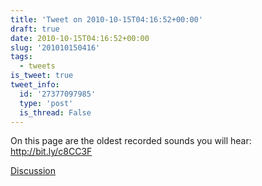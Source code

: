 ```yaml
---
title: 'Tweet on 2010-10-15T04:16:52+00:00'
draft: true
date: 2010-10-15T04:16:52+00:00
slug: '201010150416'
tags:
  - tweets
is_tweet: true
tweet_info:
  id: '27377097985'
  type: 'post'
  is_thread: False
---
```




On this page are the oldest recorded sounds you will hear: http://bit.ly/c8CC3F

[Discussion](https://x.com/sytelus/status/27377097985)
